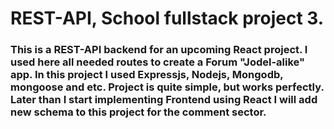 # REST-API, School fullstack project 3.

### This is a REST-API backend for an upcoming React project. I used here all needed routes to create a Forum "Jodel-alike" app. In this project I used Expressjs, Nodejs, Mongodb, mongoose and etc. Project is quite simple, but works perfectly. Later than I start implementing Frontend using React I will add new schema to this project for the comment sector.
